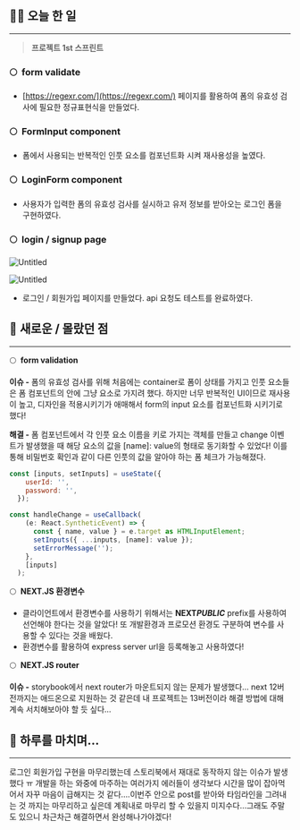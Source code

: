 ## 👨‍💻 오늘 한 일

---

> **프로젝트 1st 스프린트**

### 🌕  form validate

- [https://regexr.com/](https://regexr.com/) 페이지를 활용하여 폼의 유효성 검사에 필요한 정규표현식을 만들었다.

### 🌕  FormInput component

- 폼에서 사용되는 반복적인 인풋 요소를 컴포넌트화 시켜 재사용성을 높였다.

### 🌕  LoginForm component

- 사용자가 입력한 폼의 유효성 검사를 실시하고 유저 정보를 받아오는 로그인 폼을 구현하였다.

### 🌕  login / signup page

![Untitled](https://s3-us-west-2.amazonaws.com/secure.notion-static.com/f279590f-1091-4cf0-9cb8-8f93736ad6d6/Untitled.png)

![Untitled](https://s3-us-west-2.amazonaws.com/secure.notion-static.com/83aa829b-fc05-44fa-865f-adb048e836f3/Untitled.png)

- 로그인 / 회원가입 페이지를 만들었다. api 요청도 테스트를 완료하였다.

## 🤩 새로운 / 몰랐던 점

---

🌕  **form validation**

**이슈 -** 폼의 유효성 검사를 위해 처음에는 container로 폼이 상태를 가지고 인풋 요소들은 폼 컴포넌트의 안에 그냥 요소로 가지려 했다. 하지만 너무 반복적인 UI이므로 재사용이 높고, 디자인을 적용시키기가 애매해서 form의 input 요소를 컴포넌트화 시키기로 했다!

**해결 -** 폼 컴포넌트에서 각 인풋 요소 이름을 키로 가지는 객체를 만들고 change 이벤트가 발생했을 때 해당 요소의 값을 [name]: value의 형태로 동기화할 수 있었다! 이를 통해 비밀번호 확인과 같이 다른 인풋의 값을 알아야 하는 폼 체크가 가능해졌다.

```jsx
const [inputs, setInputs] = useState({
    userId: '',
    password: '',
  });

const handleChange = useCallback(
    (e: React.SyntheticEvent) => {
      const { name, value } = e.target as HTMLInputElement;
      setInputs({ ...inputs, [name]: value });
      setErrorMessage('');
    },
    [inputs]
  );
```

🌕  **NEXT.JS 환경변수**

- 클라이언트에서 환경변수를 사용하기 위해서는 **NEXT*PUBLIC*** prefix를 사용하여 선언해야 한다는 것을 알았다! 또 개발환경과 프로모션 환경도 구분하여 변수를 사용할 수 있다는 것을 배웠다.
- 환경변수를 활용하여 express server url을 등록해놓고 사용하였다!

🌕  **NEXT.JS router**

**이슈 -** storybook에서 next router가 마운트되지 않는 문제가 발생했다… next 12버전까지는 애드온으로 지원하는 것 같은데 내 프로젝트는 13버전이라 해결 방법에 대해 계속 서치해보아야 할 듯 싶다…

## 🌙 하루를 마치며…

---

로그인 회원가입 구현을 마무리했는데 스토리북에서 재대로 동작하지 않는 이슈가 발생했다 ㅠ 개발을 하는 와중에 마주하는 여러가지 에러들이 생각보다 시간을 많이 잡아먹어서 자꾸 마음이 급해지는 것 같다….이번주 안으로 post를 받아와 타임라인을 그려내는 것 까지는 마무리하고 싶은데 계획내로 마무리 할 수 있을지 미지수다…그래도 주말도 있으니 차근차근 해결하면서 완성해나가야겠다!
